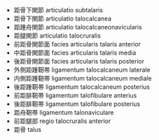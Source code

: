 - 距骨下関節 articulatio subtalaris
- 距骨下関節 articulatio talocalcanea
- 距踵舟関節 articulatio talocalcaneonavicularis
- 距腿関節 articulatio talocruralis
- 前距骨関節面 facies articularis talaris anterior
- 中距骨関節面 facies articularis talaris media
- 後距骨関節面 facies articularis talaris posterior
- 外側距踵靭帯 ligamentum talocalcaneum laterale
- 内側距踵靭帯 ligamentum talocalcaneum mediale
- 後距踵靭帯 ligamentum talocalcaneum posterius
- 前距腓靭帯 ligamentum talofibulare anterius
- 後距腓靭帯 ligamentum talofibulare posterius
- 距舟靭帯 ligamentum talonaviculare
- 前距腿部 regio talocruralis anterior
- 距骨 talus
